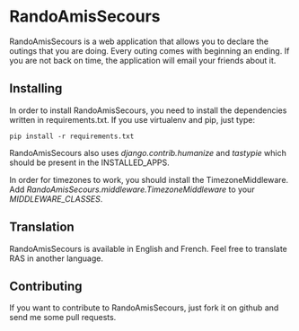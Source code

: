 RandoAmisSecours
================

RandoAmisSecours is a web application that allows you to declare the outings
that you are doing. Every outing comes with beginning an ending. If you are not
back on time, the application will email your friends about it.


Installing
----------

In order to install RandoAmisSecours, you need to install the dependencies
written in requirements.txt. If you use virtualenv and pip, just type:

    pip install -r requirements.txt

RandoAmisSecours also uses *django.contrib.humanize* and *tastypie*
which should be present in the INSTALLED_APPS.

In order for timezones to work, you should install the TimezoneMiddleware. Add
*RandoAmisSecours.middleware.TimezoneMiddleware* to your *MIDDLEWARE_CLASSES*.


Translation
-----------

RandoAmisSecours is available in English and French. Feel free to translate RAS
in another language.


Contributing
------------

If you want to contribute to RandoAmisSecours, just fork it on github and send
me some pull requests.
